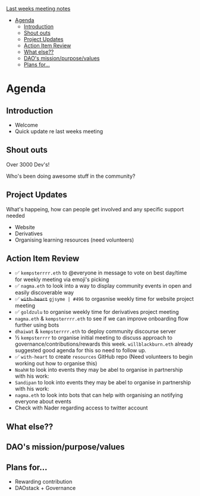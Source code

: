 [Last weeks meeting notes](./2021-09-18.md)

- [Agenda](#agenda)
  - [Introduction](#introduction)
  - [Shout outs](#shout-outs)
  - [Project Updates](#project-updates)
  - [Action Item Review](#action-item-review)
  - [What else??](#what-else)
  - [DAO's mission/purpose/values](#daos-missionpurposevalues)
  - [Plans for...](#plans-for)

# Agenda

## Introduction

- Welcome
- Quick update re last weeks meeting

## Shout outs

Over 3000 Dev's!

Who's been doing awesome stuff in the community?

## Project Updates

What's happeing, how can people get involved and any specific support needed

- Website
- Derivatives
- Organising learning resources (need volunteers)

## Action Item Review

- ✅ `kempsterrrr.eth` to @everyone in message to vote on best day/time for weekly
  meeting via emoji's picking
- ✅ `nagma.eth` to look into a way to display community events in open and easily
  discoverable way
- ✅ ~~`with-heart`~~ `gjsyme | #496` to orgasnise weekly time for website project meeting
- ✅ `goldzulu` to organise weekly time for derivatives project meeting
- `nagma.eth` & `kempsterrrr.eth` to see if we can improve onboarding flow further using bots
- `dhaiwat` & `kempsterrrr.eth` to deploy community discourse server
- ½ `kempsterrrr` to organise initial meeting to discuss approach to
  governance/contributions/rewards this week. `willblackburn.eth` already
  suggested good agenda for this so need to follow up.
- ✅ `with-heart` to create `resources` GitHub repo (Need volunteers to begin
  working out how to organise this)
- `NoahH` to look into events they may be abel to organise in partnership with
  his work:
- `Sandipan` to look into events they may be abel to organise in partnership
  with his work:
- `nagma.eth` to look into bots that can help with organising an notifying
  everyone about events
- Check with Nader regarding access to twitter account

## What else??

## DAO's mission/purpose/values

## Plans for...

- Rewarding contribution
- DAOstack + Governance
